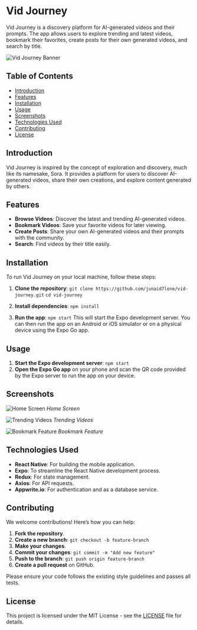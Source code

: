 # Vid Journey

Vid Journey is a discovery platform for AI-generated videos and their prompts. The app allows users to explore trending and latest videos, bookmark their favorites, create posts for their own generated videos, and search by title.

![Vid Journey Banner](https://example.com/banner.png) <!-- Replace with your actual banner image link -->

## Table of Contents

- [Introduction](#introduction)
- [Features](#features)
- [Installation](#installation)
- [Usage](#usage)
- [Screenshots](#screenshots)
- [Technologies Used](#technologies-used)
- [Contributing](#contributing)
- [License](#license)

## Introduction

Vid Journey is inspired by the concept of exploration and discovery, much like its namesake, Sora. It provides a platform for users to discover AI-generated videos, share their own creations, and explore content generated by others.

## Features

- **Browse Videos**: Discover the latest and trending AI-generated videos.
- **Bookmark Videos**: Save your favorite videos for later viewing.
- **Create Posts**: Share your own AI-generated videos and their prompts with the community.
- **Search**: Find videos by their title easily.

## Installation

To run Vid Journey on your local machine, follow these steps:

1. **Clone the repository**:
   `git clone https://github.com/junaid7lone/vid-journey.git`
   `cd vid-journey`

2. **Install dependencies**:
   `npm install`

3. **Run the app**:
   `npm start`
   This will start the Expo development server. You can then run the app on an Android or iOS simulator or on a physical device using the Expo Go app.

## Usage

1. **Start the Expo development server**:
   `npm start`
2. **Open the Expo Go app** on your phone and scan the QR code provided by the Expo server to run the app on your device.

## Screenshots

![Home Screen](https://example.com/home-screen.png) <!-- Replace with actual screenshot links -->
_Home Screen_

![Trending Videos](https://example.com/trending-videos.png)
_Trending Videos_

![Bookmark Feature](https://example.com/bookmark.png)
_Bookmark Feature_

## Technologies Used

- **React Native**: For building the mobile application.
- **Expo**: To streamline the React Native development process.
- **Redux**: For state management.
- **Axios**: For API requests.
- **Appwrite.io**: For authentication and as a database service.

## Contributing

We welcome contributions! Here’s how you can help:

1. **Fork the repository**.
2. **Create a new branch**:
   `git checkout -b feature-branch`
3. **Make your changes**.
4. **Commit your changes**:
   `git commit -m "Add new feature"`
5. **Push to the branch**:
   `git push origin feature-branch`
6. **Create a pull request** on GitHub.

Please ensure your code follows the existing style guidelines and passes all tests.

## License

This project is licensed under the MIT License - see the [LICENSE](LICENSE) file for details.
